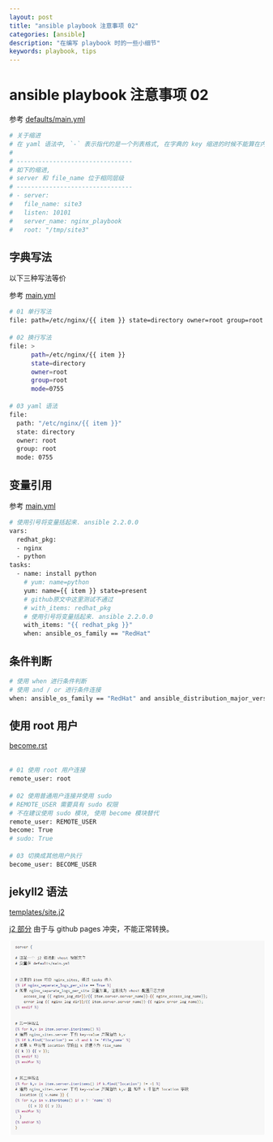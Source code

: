 ```yaml
---
layout: post
title: "ansible playbook 注意事项 02"
categories: [ansible]
description: "在编写 playbook 时的一些小细节"
keywords: playbook, tips
---
```


# ansible playbook 注意事项 02


参考 [defaults/main.yml](defaults/main.yml)

```bash
# 关于缩进
# 在 yaml 语法中, `-` 表示指代的是一个列表格式, 在字典的 key 缩进的时候不能算在内.
# 
# --------------------------------
# 如下的缩进, 
# server 和 file_name 位于相同层级
# --------------------------------
# - server:
#   file_name: site3
#   listen: 10101
#   server_name: nginx_playbook
#   root: "/tmp/site3"
```

## 字典写法

以下三种写法等价

参考 [main.yml](main.yml)

```bash
# 01 单行写法
file: path=/etc/nginx/{{ item }} state=directory owner=root group=root mode=0755

# 02 换行写法
file: >
      path=/etc/nginx/{{ item }} 
      state=directory 
      owner=root 
      group=root 
      mode=0755
      
# 03 yaml 语法
file:
  path: "/etc/nginx/{{ item }}"
  state: directory 
  owner: root 
  group: root 
  mode: 0755
```

## 变量引用

参考 [main.yml](main.yml)

```bash
# 使用引号将变量括起来. ansible 2.2.0.0
vars:
  redhat_pkg:
  - nginx
  - python
tasks:
  - name: install python
    # yum: name=python
    yum: name={{ item }} state=present
    # github原文中这里测试不通过
    # with_items: redhat_pkg  
    # 使用引号将变量括起来. ansible 2.2.0.0
    with_items: "{{ redhat_pkg }}"
    when: ansible_os_family == "RedHat"
```

## 条件判断

```bash
# 使用 when 进行条件判断
# 使用 and / or 进行条件连接
when: ansible_os_family == "RedHat" and ansible_distribution_major_version == "6"
```

## 使用 root 用户

[become.rst](https://github.com/ansible/ansible/blob/0f4ca877ac91aa4cf56103f967afec65cca629e1/docsite/rst/become.rst)

```bash

# 01 使用 root 用户连接
remote_user: root

# 02 使用普通用户连接并使用 sudo
# REMOTE_USER 需要具有 sudo 权限
# 不在建议使用 sudo 模块, 使用 become 模块替代
remote_user: REMOTE_USER
become: True
# sudo: True

# 03 切换成其他用户执行
become_user: BECOME_USER

```

## jekyll2 语法

[templates/site.j2](templates/site.j2)

[ j2 部分](https://github.com/octowhale/ansible_notebook/tree/master/playbook/nginx_installation_centos6.8) 由于与 github pages 冲突，不能正常转换。 

![2017-01-06-ansible-playbook-tips-02.png](/images/post/2017/2017-01-06-ansible-playbook-tips-02.png)